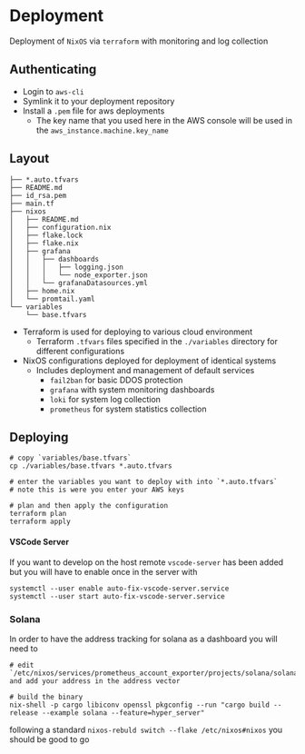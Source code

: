 # Deployment 

Deployment of `NixOS` via `terraform` with monitoring and log collection

## Authenticating 
- Login to `aws-cli` 
- Symlink it to your deployment repository
- Install a `.pem` file for aws deployments
    - The key name that you used here in the AWS console will be used in the `aws_instance.machine.key_name`

## Layout
```
├── *.auto.tfvars
├── README.md
├── id_rsa.pem
├── main.tf
├── nixos
│   ├── README.md
│   ├── configuration.nix
│   ├── flake.lock
│   ├── flake.nix
│   ├── grafana
│   │   ├── dashboards
│   │   │   ├── logging.json
│   │   │   └── node_exporter.json
│   │   └── grafanaDatasources.yml
│   ├── home.nix
│   └── promtail.yaml
└── variables
    └── base.tfvars
```

- Terraform is used for deploying to various cloud environment
    - Terraform `.tfvars` files specified in the `./variables` directory for different configurations
- NixOS configurations deployed for deployment of identical systems 
    - Includes deployment and management of default services
        - `fail2ban` for basic DDOS protection
        - `grafana` with system monitoring dashboards
        - `loki` for system log collection 
        - `prometheus` for system statistics collection

## Deploying 
```
# copy `variables/base.tfvars`
cp ./variables/base.tfvars *.auto.tfvars

# enter the variables you want to deploy with into `*.auto.tfvars`
# note this is were you enter your AWS keys

# plan and then apply the configuration
terraform plan
terraform apply
```

#### VSCode Server
If you want to develop on the host remote `vscode-server` has been added but you will have to enable once in the server with 
```
systemctl --user enable auto-fix-vscode-server.service
systemctl --user start auto-fix-vscode-server.service
```

### Solana 
In order to have the address tracking for solana as a dashboard you will need to 
```
# edit `/etc/nixos/services/prometheus_account_exporter/projects/solana/solana.rs` and add your address in the address vector

# build the binary 
nix-shell -p cargo libiconv openssl pkgconfig --run "cargo build --release --example solana --feature=hyper_server"
```

following a standard `nixos-rebuld switch --flake /etc/nixos#nixos` you should be good to go

